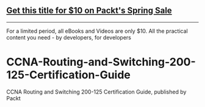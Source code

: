 ## [Get this title for $10 on Packt's Spring Sale](https://www.packt.com/B06183?utm_source=github&utm_medium=packt-github-repo&utm_campaign=spring_10_dollar_2022)
-----
For a limited period, all eBooks and Videos are only $10. All the practical content you need \- by developers, for developers

# CCNA-Routing-and-Switching-200-125-Certification-Guide
CCNA Routing and Switching 200-125 Certification Guide, published by Packt
